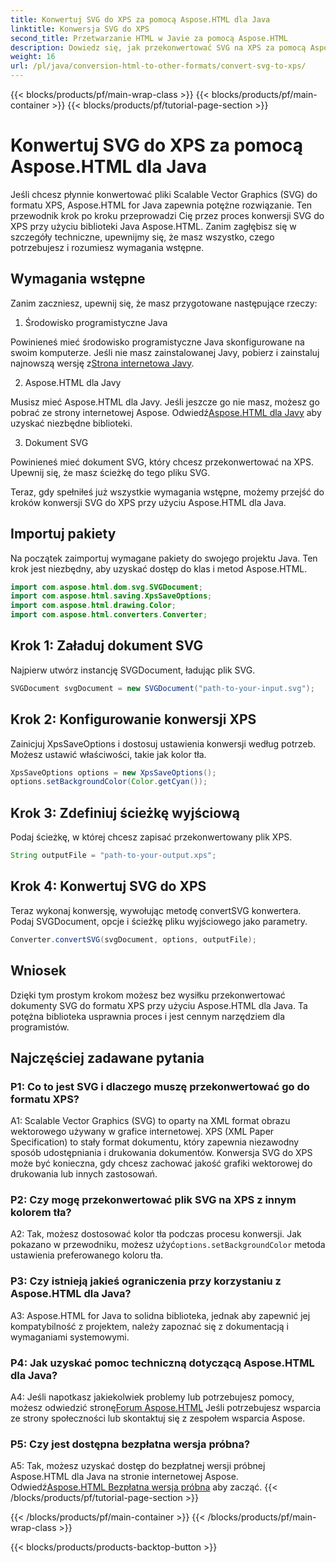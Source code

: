 ```yaml
---
title: Konwertuj SVG do XPS za pomocą Aspose.HTML dla Java
linktitle: Konwersja SVG do XPS
second_title: Przetwarzanie HTML w Javie za pomocą Aspose.HTML
description: Dowiedz się, jak przekonwertować SVG na XPS za pomocą Aspose.HTML dla Java. Prosty przewodnik krok po kroku dla bezproblemowych konwersji.
weight: 16
url: /pl/java/conversion-html-to-other-formats/convert-svg-to-xps/
---
```


{{< blocks/products/pf/main-wrap-class >}}
{{< blocks/products/pf/main-container >}}
{{< blocks/products/pf/tutorial-page-section >}}

# Konwertuj SVG do XPS za pomocą Aspose.HTML dla Java


Jeśli chcesz płynnie konwertować pliki Scalable Vector Graphics (SVG) do formatu XPS, Aspose.HTML for Java zapewnia potężne rozwiązanie. Ten przewodnik krok po kroku przeprowadzi Cię przez proces konwersji SVG do XPS przy użyciu biblioteki Java Aspose.HTML. Zanim zagłębisz się w szczegóły techniczne, upewnijmy się, że masz wszystko, czego potrzebujesz i rozumiesz wymagania wstępne.

## Wymagania wstępne

Zanim zaczniesz, upewnij się, że masz przygotowane następujące rzeczy:

1. Środowisko programistyczne Java

 Powinieneś mieć środowisko programistyczne Java skonfigurowane na swoim komputerze. Jeśli nie masz zainstalowanej Javy, pobierz i zainstaluj najnowszą wersję z[Strona internetowa Javy](https://www.oracle.com/java/technologies/javase-downloads.html).

2. Aspose.HTML dla Javy

Musisz mieć Aspose.HTML dla Javy. Jeśli jeszcze go nie masz, możesz go pobrać ze strony internetowej Aspose. Odwiedź[Aspose.HTML dla Javy](https://releases.aspose.com/html/java/) aby uzyskać niezbędne biblioteki.

3. Dokument SVG

Powinieneś mieć dokument SVG, który chcesz przekonwertować na XPS. Upewnij się, że masz ścieżkę do tego pliku SVG.

Teraz, gdy spełniłeś już wszystkie wymagania wstępne, możemy przejść do kroków konwersji SVG do XPS przy użyciu Aspose.HTML dla Java.

## Importuj pakiety

Na początek zaimportuj wymagane pakiety do swojego projektu Java. Ten krok jest niezbędny, aby uzyskać dostęp do klas i metod Aspose.HTML.

```java
import com.aspose.html.dom.svg.SVGDocument;
import com.aspose.html.saving.XpsSaveOptions;
import com.aspose.html.drawing.Color;
import com.aspose.html.converters.Converter;
```

## Krok 1: Załaduj dokument SVG

Najpierw utwórz instancję SVGDocument, ładując plik SVG.

```java
SVGDocument svgDocument = new SVGDocument("path-to-your-input.svg");
```

## Krok 2: Konfigurowanie konwersji XPS

Zainicjuj XpsSaveOptions i dostosuj ustawienia konwersji według potrzeb. Możesz ustawić właściwości, takie jak kolor tła.

```java
XpsSaveOptions options = new XpsSaveOptions();
options.setBackgroundColor(Color.getCyan());
```

## Krok 3: Zdefiniuj ścieżkę wyjściową

Podaj ścieżkę, w której chcesz zapisać przekonwertowany plik XPS.

```java
String outputFile = "path-to-your-output.xps";
```

## Krok 4: Konwertuj SVG do XPS

Teraz wykonaj konwersję, wywołując metodę convertSVG konwertera. Podaj SVGDocument, opcje i ścieżkę pliku wyjściowego jako parametry.

```java
Converter.convertSVG(svgDocument, options, outputFile);
```

## Wniosek

Dzięki tym prostym krokom możesz bez wysiłku przekonwertować dokumenty SVG do formatu XPS przy użyciu Aspose.HTML dla Java. Ta potężna biblioteka usprawnia proces i jest cennym narzędziem dla programistów.

## Najczęściej zadawane pytania

### P1: Co to jest SVG i dlaczego muszę przekonwertować go do formatu XPS?

A1: Scalable Vector Graphics (SVG) to oparty na XML format obrazu wektorowego używany w grafice internetowej. XPS (XML Paper Specification) to stały format dokumentu, który zapewnia niezawodny sposób udostępniania i drukowania dokumentów. Konwersja SVG do XPS może być konieczna, gdy chcesz zachować jakość grafiki wektorowej do drukowania lub innych zastosowań.

### P2: Czy mogę przekonwertować plik SVG na XPS z innym kolorem tła?

 A2: Tak, możesz dostosować kolor tła podczas procesu konwersji. Jak pokazano w przewodniku, możesz użyć`options.setBackgroundColor` metoda ustawienia preferowanego koloru tła.

### P3: Czy istnieją jakieś ograniczenia przy korzystaniu z Aspose.HTML dla Java?

A3: Aspose.HTML for Java to solidna biblioteka, jednak aby zapewnić jej kompatybilność z projektem, należy zapoznać się z dokumentacją i wymaganiami systemowymi.

### P4: Jak uzyskać pomoc techniczną dotyczącą Aspose.HTML dla Java?

 A4: Jeśli napotkasz jakiekolwiek problemy lub potrzebujesz pomocy, możesz odwiedzić stronę[Forum Aspose.HTML](https://forum.aspose.com/) Jeśli potrzebujesz wsparcia ze strony społeczności lub skontaktuj się z zespołem wsparcia Aspose.

### P5: Czy jest dostępna bezpłatna wersja próbna?

 A5: Tak, możesz uzyskać dostęp do bezpłatnej wersji próbnej Aspose.HTML dla Java na stronie internetowej Aspose. Odwiedź[Aspose.HTML Bezpłatna wersja próbna](https://releases.aspose.com/) aby zacząć.
{{< /blocks/products/pf/tutorial-page-section >}}

{{< /blocks/products/pf/main-container >}}
{{< /blocks/products/pf/main-wrap-class >}}

{{< blocks/products/products-backtop-button >}}
